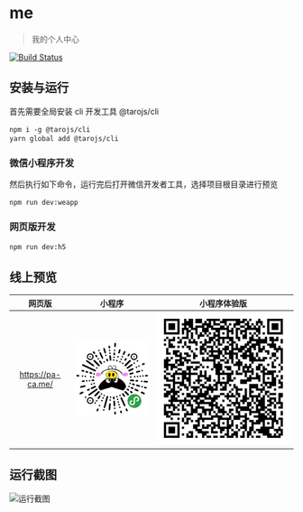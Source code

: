 # me

> 我的个人中心

[![Build Status](https://travis-ci.com/Jeff-Tian/me.svg?branch=master)](https://travis-ci.com/Jeff-Tian/me)

## 安装与运行

首先需要全局安装 cli 开发工具 @tarojs/cli

```shell
npm i -g @tarojs/cli
yarn global add @tarojs/cli
```

### 微信小程序开发

然后执行如下命令，运行完后打开微信开发者工具，选择项目根目录进行预览

```shell
npm run dev:weapp
```

### 网页版开发

```shell
npm run dev:h5
```

## 线上预览

|             网页版              |                        小程序                         |                             小程序体验版                             |
| :-----------------------------: | :---------------------------------------------------: | :------------------------------------------------------------------: |
| https://pa-ca.me/ | ![小程序二维码](./src/images/gh_e56e6784a430_258.jpg) | ![小程序体验版二维码](./src/images/odrHN4p1UMWRdQfMK4xm9dtQXvf8.jpg) |

## 运行截图

![运行截图](https://github.com/Jeff-Tian/me/releases/download/v0.0.3/screenshot.gif)

